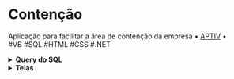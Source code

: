# Contenção
Aplicação para facilitar a área de contenção da empresa • <a href="https://aptiv.com">APTIV</a> •<br>
#VB #SQL #HTML #CSS #.NET

<details>
  <summary><b>Query do SQL</b></summary>
    <ul><p align="center"><img src="https://github.com/alimkhodr/Ordem-de-Servico/assets/85517447/32ebff7f-6ac4-477a-9345-20aaa959d40d](https://github.com/alimkhodr/Contencao-Aptiv/assets/85517447/6490c677-cbbe-4c93-a713-8cfa9b470215"></img></p></ul>
</details>

<details>
<summary><b>Telas</b></summary>
Screenshot das telas do sitema.<br>
  <details>
    <summary><b>Home</b></summary>
    <ul><p align="center"><img src="https://github.com/alimkhodr/Contencao-Aptiv/assets/85517447/04675c4f-671e-4a21-9274-0fdbbe17ad05"></img></p></ul>
    Visualização das contenções abertas.
  </details>
    <details>
    <summary><b>Treinamentos</b></summary>
    <ul><p align="center"><img src="https://github.com/alimkhodr/Contencao-Aptiv/assets/85517447/c2104aa5-fec7-4fe9-bf1b-e5f62ec332a2"></img></p></ul>
      Treinar funcionário para ele poder fazer apontamentos na área da contenção.
  </details>
    <details>
    <summary><b>Apontamento</b></summary>    
    <ul><p align="center"><img src="https://github.com/alimkhodr/Contencao-Aptiv/assets/85517447/f8d4af92-f086-4bca-a6b1-32e2c9427cb0"></img></p></ul>
    Após selecionar uma contenção pode apontar a entrada de uma caixa ou inspecionar uma ja entrada ou finalizar caso já fez a inspeção.
  </details>
  <details>
    <summary><b>Entrada</b></summary>
    <ul><p align="center"><img src="https://github.com/alimkhodr/Contencao-Aptiv/assets/85517447/ab7f6115-4e3a-4bef-948c-99618ec7b925)"></img></p></ul>
    Entrada na caixa (quantidade e pn entra automatico do banco) .
  </details>
    <details>
    <summary><b>Inspeção</b></summary>
    <ul><p align="center"><img src="https://github.com/alimkhodr/Contencao-Aptiv/assets/85517447/846de7f6-0efd-4dd9-bce8-4c6b68dc3a1e"></img></p></ul>
      Inspeção na caixa.
  </details>
  <details>
    <summary><b>Saída</b></summary>
    <ul><p align="center"><img src="https://github.com/alimkhodr/Contencao-Aptiv/assets/85517447/386cb2a3-30af-4bdc-b134-002e947ec0f1"></img></p></ul>
    Finalizar caixa caso já fez a inspeção.
  </details>
  <details>
    <summary><b>Códigos de defeito</b></summary>
    <ul><p align="center"><img src="https://github.com/alimkhodr/Contencao-Aptiv/assets/85517447/c754d033-23be-4ef8-9df5-2697bbbeb1be"></img></p></ul>
    Códigos de defeito para apontar na saída.
      </details>
    <details>
    <summary><b>Configuração</b></summary>
    <ul><p align="center"><img src="https://github.com/alimkhodr/Contencao-Aptiv/assets/85517447/3d217b5b-132f-49fa-b80d-267fb450eba5"></img></p></ul>
    Mudança de área do sistema (mudança do arquivo area.txt salvo no pc onde foi instalado).
  </details>
    <details>
    <summary><b>Login</b></summary>
    <ul><p align="center"><img src="https://github.com/alimkhodr/Contencao-Aptiv/assets/85517447/fdbd8812-25e9-4f0f-ba0e-40660a89128d"></img></p></ul>
    Login para apontamento e mudança de área do sistema.
  </details>
</details>
